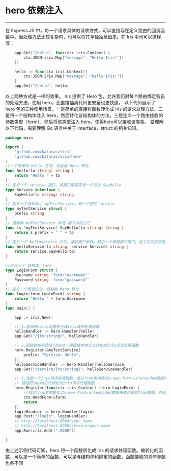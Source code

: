 # hero 依赖注入

---

在 Express.JS 中，每一个请求具体的请求方式，可以直接写在定义路由的回调函数中，当处理方法比较复杂时，也可以将其单独抽离出来。在 Iris 中也可以这样写：

```Go
    app.Get("/hello", func(ctx iris.Context) {
        ctx.JSON(iris.Map{"message": "Hello Iris!"})
    })
```

```Go
    hello := func(ctx iris.Context){
        ctx.JSON(iris.Map{"message": "Hello Iris!"})
    }
    app.Get("/hello", hello)
```

以上两种方式是一样的效果。
Iris 提供了 Hero 包，允许我们对每个路由绑定各自的处理方法，使用 hero，比直接抽离代码更安全也更快速。
以下代码展示了 hero 包的三种使用场景，一是简单的直接将函数转化成 iris 的请求处理方法，二是将一个结构体注入 hero，然后转化该结构体的方法，三是定义一个路由接收的参数类型（form），然后将该类型注入 hero，使得hero可以接收该类型。
要理解以下代码，需要理解 Go 语言中关于 interface，struct 的相关知识。

```Go
package main

import (
    "github.com/kataras/iris"
    "github.com/kataras/iris/hero"
)
//一个简单的 hello 方法，将会被 hero 转化
func hello(to string) string {
    return "Hello " + to
}
// 定义一个 service 接口，该接口需要实现一个方法 SayHello
type Service interface {
    SayHello(to string) string
}
// 定义一个结构体： myTestService，有一个属性：prefix
type myTestService struct {
    prefix string
}
// 结构体 myTestService 实现 接口中的方法
func (s *myTestService) SayHello(to string) string {
    return s.prefix + " " + to
}
// 定义一个 helloservice 方法，接收两个参数，其中一个就是那个接口。这个方法将会被 hero 转化
func helloService(to string, service Service) string {
    return service.SayHello(to)
}

//定义一个 结构体，form
type LoginForm struct {
    Username string `form:"username"`
    Password string `form:"password"`
}
// 定义一个登录方法，将会被 hero 转化
func login(form LoginForm) string {
    return "Hello " + form.Username
}
func main() {

    app := iris.New()

    // 1.直接把hello函数转化成iris请求处理函数
    helloHandler := hero.Handler(hello)
    app.Get("/{to:string}", helloHandler)

    // 2.把结构体实例注入hero，再把结构体方法转化成iris请求处理函数
    hero.Register(&myTestService{
        prefix: "Service: Hello",
    })
    helloServiceHandler := hero.Handler(helloService)
    app.Get("/service/{to:string}", helloServiceHandler)

    // 3.注册一个iris请求处理函数，是以from表单格式x-www-form-urlencoded数据类型,以LoginForm类型映射
    // 然后把login方法转化成iris请求处理函数
    hero.Register(func(ctx iris.Context) (form LoginForm) {
        //绑定from方式提交以x-www-form-urlencoded数据格式传输的from数据，并返回相应结构体
        ctx.ReadForm(&form)
        return
    })
    loginHandler := hero.Handler(login)
    app.Post("/login", loginHandler)
    // http://localhost:8080/your_name
    // http://localhost:8080/service/your_name
    app.Run(iris.Addr(":8080"))

}

```

由上述示例代码可知，hero 将一个函数转化成 iris 的请求处理函数。被转化的函数，可以是一个简单的函数，可以是与结构体和绑定的函数，函数接收的具体参数也各不同

